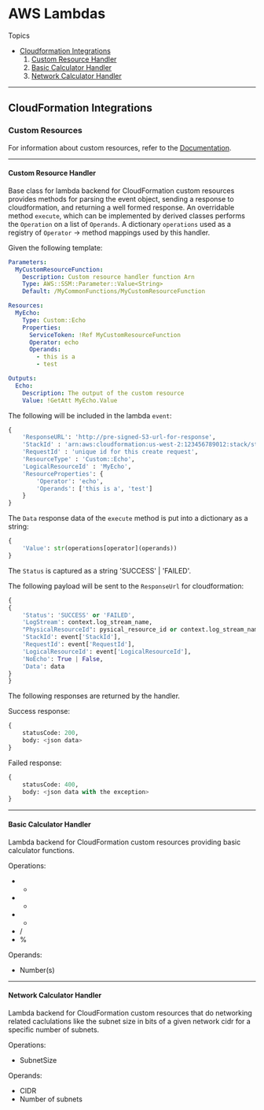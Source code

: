 # AWS Lambdas

Topics

- [Cloudformation Integrations](#cloudformation-integrations)
  1. [Custom Resource Handler](#custom-resource-handler)
  2. [Basic Calculator Handler](#basic-calculator-handler)
  3. [Network Calculator Handler](#network-calculator-handler)

---

## CloudFormation Integrations

### Custom Resources

For information about custom resources, refer to the [Documentation](https://docs.aws.amazon.com/AWSCloudFormation/latest/UserGuide/template-custom-resources.html).

---

#### Custom Resource Handler

Base class for lambda backend for CloudFormation custom resources provides
methods for parsing the event object, sending a response to cloudformation,
and returning a well formed response. An overridable method `execute`, which
can be implemented by derived classes performs the `Operation` on a list of
`Operands`. A dictionary `operations` used as a registry of `Operator` -> method
mappings used by this handler.

Given the following template:

```yaml
Parameters:
  MyCustomResourceFunction:
    Description: Custom resource handler function Arn
    Type: AWS::SSM::Parameter::Value<String>
    Default: /MyCommonFunctions/MyCustomResourceFunction

Resources:
  MyEcho:
    Type: Custom::Echo
    Properties:
      ServiceToken: !Ref MyCustomResourceFunction
      Operator: echo
      Operands:
        - this is a
        - test

Outputs:
  Echo:
    Description: The output of the custom resource
    Value: !GetAtt MyEcho.Value
```

The following will be included in the lambda `event`:

```python
{
    'ResponseURL': 'http://pre-signed-S3-url-for-response',
    'StackId' : 'arn:aws:cloudformation:us-west-2:123456789012:stack/stack-name/guid',
    'RequestId' : 'unique id for this create request',
    'ResourceType' : 'Custom::Echo',
    'LogicalResourceId' : 'MyEcho',
    'ResourceProperties': {
        'Operator': 'echo',
        'Operands': ['this is a', 'test']
    }
}
```

The `Data` response data of the `execute` method is put into a dictionary as
a string:

```python
{
    'Value': str(operations[operator](operands))
}
```

The `Status` is captured as a string 'SUCCESS' | 'FAILED'.

The following payload will be sent to the `ResponseUrl` for cloudformation:

```python
{
{
    'Status': 'SUCCESS' or 'FAILED',
    'LogStream': context.log_stream_name,
    "PhysicalResourceId": pysical_resource_id or context.log_stream_name,
    'StackId': event['StackId'],
    'RequestId': event['RequestId'],
    'LogicalResourceId': event['LogicalResourceId'],
    'NoEcho': True | False,
    'Data': data
}
}
```

The following responses are returned by the handler.

Success response:

```python
{
    statusCode: 200,
    body: <json data>
}
```

Failed response:

```python
{
    statusCode: 400,
    body: <json data with the exception>
}
```

---

#### Basic Calculator Handler

Lambda backend for CloudFormation custom resources
providing basic calculator functions.

Operations:
 - + 
 - -
 - *
 - /
 - %

Operands:
 - Number(s)
 
 ---

#### Network Calculator Handler

Lambda backend for CloudFormation custom resources that do networking
related caclulations like the subnet size in bits of a given network cidr
for a specific number of subnets.

Operations:
 - SubnetSize

Operands:
 - CIDR
 - Number of subnets
